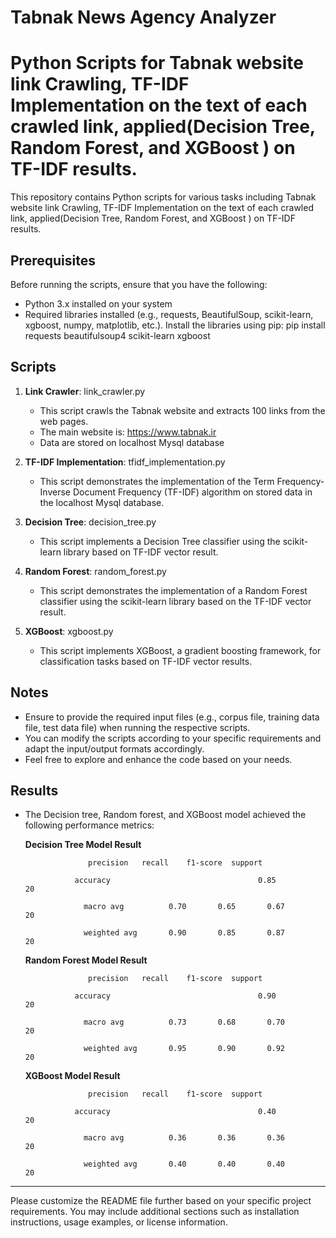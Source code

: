 
# Tabnak News Agency Analyzer 

# Python Scripts for Tabnak website link Crawling, TF-IDF Implementation on the text of each crawled link, applied(Decision Tree, Random Forest, and XGBoost ) on TF-IDF results.
 
This repository contains Python scripts for various tasks including Tabnak website link Crawling, TF-IDF Implementation on the text of each crawled link, applied(Decision Tree, Random Forest, and XGBoost ) on TF-IDF results.
 
## Prerequisites 
 
Before running the scripts, ensure that you have the following: 
 
- Python 3.x installed on your system 
- Required libraries installed (e.g., requests, BeautifulSoup, scikit-learn, xgboost, numpy, matplotlib, etc.). Install the libraries using pip:
pip install requests beautifulsoup4 scikit-learn xgboost
## Scripts 
 
1. **Link Crawler**:  link_crawler.py  
   - This script crawls the Tabnak website and extracts 100 links from the web pages. 
   - The main website is: https://www.tabnak.ir
   - Data are stored on localhost Mysql database
 
2. **TF-IDF Implementation**:  tfidf_implementation.py  
   - This script demonstrates the implementation of the Term Frequency-Inverse Document Frequency (TF-IDF) algorithm
   	on stored data in  the localhost Mysql database.
 
3. **Decision Tree**:  decision_tree.py  
   - This script implements a Decision Tree classifier using the scikit-learn library 
   	based on TF-IDF vector result.
 
4. **Random Forest**:  random_forest.py  
   - This script demonstrates the implementation of a Random Forest classifier using the scikit-learn library
      	based on the TF-IDF vector result.
 
5. **XGBoost**:  xgboost.py  
   - This script implements XGBoost, a gradient boosting framework, for classification tasks
      	based on TF-IDF vector results.
 
## Notes 
 
- Ensure to provide the required input files (e.g., corpus file, training data file, test data file) when running the respective scripts. 
- You can modify the scripts according to your specific requirements and adapt the input/output formats accordingly. 
- Feel free to explore and enhance the code based on your needs. 
 
 
## Results
- The Decision tree, Random forest, and XGBoost model achieved the following performance metrics:

	**Decision Tree Model Result**
  
  					precision	recall	  f1-score	support
		
			     accuracy                                 0.85           20
  
                   macro avg          0.70       0.65       0.67           20
  
                   weighted avg       0.90       0.85       0.87           20
  

	**Random Forest Model Result**
  
					precision	recall	  f1-score	support
  
		  	     accuracy                                 0.90           20
  
                   macro avg          0.73       0.68       0.70           20
  
                   weighted avg       0.95       0.90       0.92           20

	**XGBoost Model Result**
  
					precision	recall	  f1-score	support
  
			     accuracy                                 0.40           20
  
                   macro avg          0.36       0.36       0.36           20
  
                   weighted avg       0.40       0.40       0.40           20
  

--- 
 
Please customize the README file further based on your specific project requirements. You may include additional sections such as installation instructions, usage examples, or license information.
